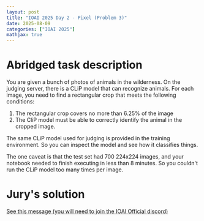 ```yaml
---
layout: post
title: "IOAI 2025 Day 2 - Pixel (Problem 3)"
date: 2025-08-09
categories: ["IOAI 2025"]
mathjax: true
---
```

# Abridged task description

You are given a bunch of photos of animals in the wilderness. On the judging server, there is a CLiP model that can recognize animals. For each image, you need to find a rectangular crop that meets the following conditions:
1. The rectangular crop covers no more than 6.25% of the image
2. The CliP model must be able to correctly identify the animal in the cropped image.

The same CLiP model used for judging is provided in the training environment. So you can inspect the model and see how it classifies things. 

The one caveat is that the test set had 700 224x224 images, and your notebook needed to finish executing in less than 8 minutes. So you couldn't run the CLiP model too many times per image.


# Jury's solution

[See this message (you will need to join the IOAI Official discord)](https://discord.com/channels/1271542282142748774/1271542282142748777/1402705313068744727)
